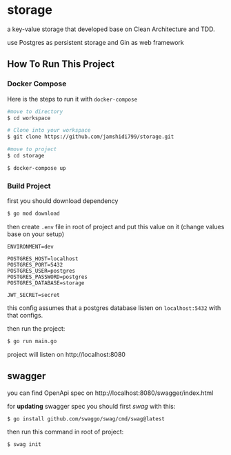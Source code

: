 # storage
a key-value storage that developed base on Clean Architecture and TDD.

use Postgres as persistent storage and Gin as web framework



## How To Run This Project

### Docker Compose

Here is the steps to run it with `docker-compose`

```bash
#move to directory
$ cd workspace

# Clone into your workspace
$ git clone https://github.com/jamshidi799/storage.git

#move to project
$ cd storage

$ docker-compose up
```

### Build Project

first you should download dependency
```bash
$ go mod download
```

then create `.env` file in root of project and put this value on it
(change values base on your setup)

```
ENVIRONMENT=dev

POSTGRES_HOST=localhost
POSTGRES_PORT=5432
POSTGRES_USER=postgres
POSTGRES_PASSWORD=postgres
POSTGRES_DATABASE=storage

JWT_SECRET=secret
```

this config assumes that a postgres database listen on `localhost:5432` with that configs.

then run the project:
```bash
$ go run main.go 
```

project will listen on http://localhost:8080

## swagger

you can find OpenApi spec on http://localhost:8080/swagger/index.html

for **updating** swagger spec you should first _swag_ with this:
```bash
$ go install github.com/swaggo/swag/cmd/swag@latest
```

then run this command in root of project:

```bash
$ swag init
```





